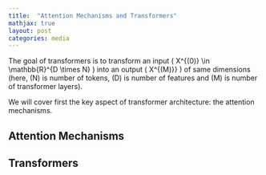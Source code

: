 ```yaml
---
title:  "Attention Mechanisms and Transformers"
mathjax: true
layout: post
categories: media
---
```


The goal of transformers is to transform an input \( X^{(0)} \in \mathbb{R}^{D \times N} \) into an output \( X^{(M)}} \) of same dimensions (here, \(N\) is number of tokens, \(D\) is number of features and \(M\) is number of transformer layers).

We will cover first the key aspect of transformer architecture: the attention mechanisms.

## Attention Mechanisms



## Transformers

